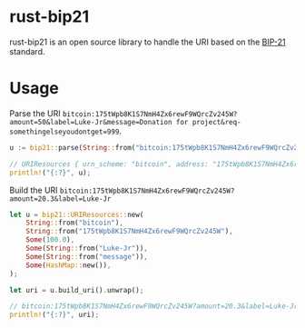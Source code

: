 # rust-bip21

rust-bip21 is an open source library to handle the URI based on the [BIP-21](https://github.com/bitcoin/bips/blob/master/bip-0021.mediawiki) standard.

# Usage

Parse the URI `bitcoin:175tWpb8K1S7NmH4Zx6rewF9WQrcZv245W?amount=50&label=Luke-Jr&message=Donation for project&req-somethingelseyoudontget=999`.

```Rust
u := bip21::parse(String::from("bitcoin:175tWpb8K1S7NmH4Zx6rewF9WQrcZv245W?amount=50&label=Luke-Jr&message=Donation for project&req-somethingelseyoudontget=999")).unwrap();

// URIResources { urn_scheme: "bitcoin", address: "175tWpb8K1S7NmH4Zx6rewF9WQrcZv245W", amount: Some(50.0), label: Some("Luke-Jr"), message: Some("Donation for project"), params: Some({"req-somethingelseyoudontget": "999"}) }
println!("{:?}", u);
```

Build the URI `bitcoin:175tWpb8K1S7NmH4Zx6rewF9WQrcZv245W?amount=20.3&label=Luke-Jr`

```Rust
let u = bip21::URIResources::new(
    String::from("bitcoin"),
    String::from("175tWpb8K1S7NmH4Zx6rewF9WQrcZv245W"),
    Some(100.0),
    Some(String::from("Luke-Jr")),
    Some(String::from("message")),
    Some(HashMap::new()),
);

let uri = u.build_uri().unwrap();

// bitcoin:175tWpb8K1S7NmH4Zx6rewF9WQrcZv245W?amount=20.3&label=Luke-Jr
println!("{:?}", uri);
```


